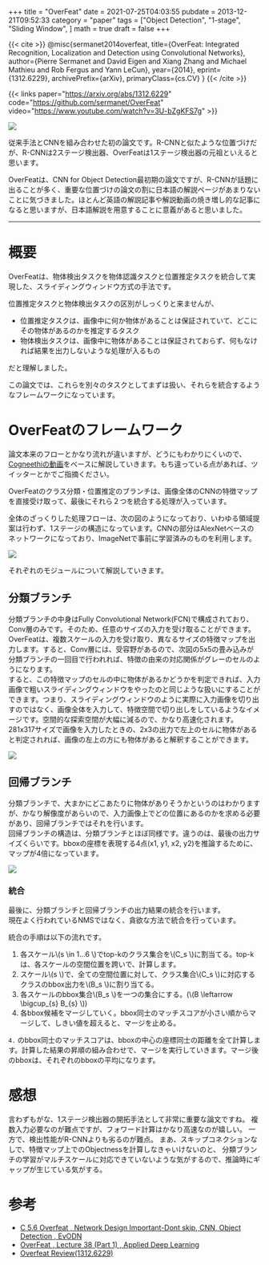 +++
title = "OverFeat"
date = 2021-07-25T04:03:55
pubdate = 2013-12-21T09:52:33
category = "paper"
tags = ["Object Detection", "1-stage", "Sliding Window", ]
math = true
draft = false
+++

{{< cite >}}
@misc{sermanet2014overfeat,
      title={OverFeat: Integrated Recognition, Localization and Detection using Convolutional Networks}, 
      author={Pierre Sermanet and David Eigen and Xiang Zhang and Michael Mathieu and Rob Fergus and Yann LeCun},
      year={2014},
      eprint={1312.6229},
      archivePrefix={arXiv},
      primaryClass={cs.CV}
}
{{< /cite >}}

{{< links paper="https://arxiv.org/abs/1312.6229" code="https://github.com/sermanet/OverFeat" video="https://www.youtube.com/watch?v=3U-bZgKFS7g" >}}

![](2021-07-25-04-32-44.png)

従来手法とCNNを組み合わせた初の論文です。R-CNNと似たような位置づけだが、R-CNNは2ステージ検出器、OverFeatは1ステージ検出器の元祖といえると思います。

OverFeatは、CNN for Object Detection最初期の論文ですが、R-CNNが話題に出ることが多く、重要な位置づけの論文の割に日本語の解説ページがあまりないことに気づきました。ほとんど英語の解説記事や解説動画の焼き増し的な記事になると思いますが、日本語解説を用意することに意義があると思いました。

---

# 概要

OverFeatは、物体検出タスクを物体認識タスクと位置推定タスクを統合して実現した、スライディングウィンドウ方式の手法です。

位置推定タスクと物体検出タスクの区別がしっくりと来ませんが、

* 位置推定タスクは、画像中に何か物体があることは保証されていて、どこにその物体があるのかを推定するタスク
* 物体検出タスクは、画像中に物体があることは保証されておらず、何もなければ結果を出力しないような処理が入るもの

だと理解しました。

この論文では、これらを別々のタスクとしてまずは扱い、それらを統合するようなフレームワークになっています。

# OverFeatのフレームワーク

論文本来のフローとかなり流れが違いますが、どうにもわかりにくいので、[Cogneethiの動画](https://www.youtube.com/watch?v=JKTzkcaWfuk)をベースに解説していきます。もち違っている点があれば、ツイッターとかでご指摘ください。

OverFeatのクラス分類・位置推定のブランチは、画像全体のCNNの特徴マップを直接受け取って、最後にそれら２つを統合する処理が入っています。

全体のざっくりした処理フローは、次の図のようになっており、いわゆる領域提案は行わず、1ステージの構造になっています。CNNの部分はAlexNetベースのネットワークになっており、ImageNetで事前に学習済みのものを利用します。

![](2021-07-25-02-50-12.png)

それぞれのモジュールについて解説していきます。

## 分類ブランチ

分類ブランチの中身はFully Convolutional Network(FCN)で構成されており、Conv層のみです。そのため、任意のサイズの入力を受け取ることができます。  
OverFeatは、複数スケールの入力を受け取り、異なるサイズの特徴マップを出力します。すると、Conv層には、受容野があるので、次図の5x5の畳み込みが分類ブランチの一回目で行われれば、特徴の由来の対応関係がグレーのセルのようになります。  
すると、この特徴マップのセルの中に物体があるかどうかを判定できれば、入力画像で粗いスライディングウィンドウをやったのと同じような扱いにすることができます。つまり、スライディングウィンドウのように実際に入力画像を切り出すのではなく、画像全体を入力して、特徴空間で切り出しをしているようなイメージです。空間的な探索空間が大幅に減るので、かなり高速化されます。281x317サイズで画像を入力したときの、2x3の出力で左上のセルに物体があると判定されれば、画像の左上の方にも物体があると解釈することができます。  

![](2021-07-25-03-49-00.png)

## 回帰ブランチ

分類ブランチで、大まかにどこあたりに物体がありそうかというのはわかりますが、かなり解像度があらいので、入力画像上でどの位置にあるのかを求める必要があり、回帰ブランチではそれを行います。  
回帰ブランチの構造は、分類ブランチとほぼ同様です。違うのは、最後の出力サイズくらいです。bboxの座標を表現する4点(x1, y1, x2, y2)を推論するために、マップが4倍になっています。  

![](2021-07-25-04-00-21.png)

### 統合

最後に、分類ブランチと回帰ブランチの出力結果の統合を行います。  
現在よく行われているNMSではなく、貪欲な方法で統合を行っています。  

統合の手順は以下の流れです。

1. 各スケール\\(s \in 1...6 \\)でtop-kのクラス集合を\\(C_s \\)に割当てる。top-kは、各スケールの空間位置を跨いで、計算します。
2. スケール\\(s \\)で、全ての空間位置に対して、クラス集合\\(C_s \\)に対応するクラスのbbox出力を\\(B_s \\)に割り当てる。
3. 各スケールのbbox集合\\(B_s \\)を一つの集合にする。(\\(B \leftarrow \bigcup_{s} B_{s} \\))
4. 各bbox候補をマージしていく。bbox同士のマッチスコアが小さい順からマージして、しきい値を超えると、マージを止める。

`4.` のbbox同士のマッチスコアは、bboxの中心の座標同士の距離を全て計算します。計算した結果の昇順の組み合わせで、マージを実行していきます。マージ後のbboxは、それぞれのbboxの平均になります。

# 感想

言わずもがな、1ステージ検出器の開拓手法として非常に重要な論文ですね。
複数入力必要なのが難点ですが、フォワード計算はかなり高速なのが嬉しい。
一方で、検出性能がR-CNNよりも劣るのが難点。
まあ、スキップコネクションなしで、特徴マップ上でのObjectnessを計算しなきゃいけないのと、
分類ブランチの学習がマルチスケールに対応できていないような気がするので、推論時にギャップが生じている気がする。

# 参考

* [C 5.6 Overfeat , Network Design Important-Dont skip, CNN, Object Detection , EvODN](https://www.youtube.com/watch?v=JKTzkcaWfuk)
* [OverFeat , Lecture 38 (Part 1) , Applied Deep Learning](https://www.youtube.com/watch?v=4DNxgPYKJdA)
* [Overfeat Review(1312.6229)](https://towardsdatascience.com/overfeat-review-1312-6229-4fd925f3739f)
